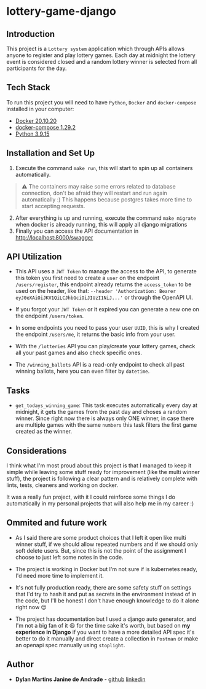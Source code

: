 # lottery-game-django

## Introduction

This project is a `Lottery system` application which through APIs allows anyone to register and play lottery games. Each day at midnight the lottery event is considered closed and a random lottery winner is selected from all participants for the day.

## Tech Stack

To run this project you will need to have `Python`, `Docker` and `docker-compose` installed in your computer:

- [Docker 20.10.20](<https://www.docker.com/>)
- [docker-compose 1.29.2](<https://docs.docker.com/compose/>)
- [Python 3.9.15](<https://www.python.org/downloads/>)

## Installation and Set Up

1. Execute the command `make run`, this will start to spin up all containers automatically.
> :warning: The containers may raise some errors related to database connection, don't be afraid they will restart and run again automatically :) This happens because postgres takes more time to start accepting requests.
2. After everything is up and running, execute the command `make migrate` when docker is already running, this will apply all django migrations
3. Finally you can access the API documentation in <http://localhost:8000/swagger>

## API Utilization

- This API uses a `JWT Token` to manage the access to the API, to generate this token you first need to create a `user` on the endpoint `/users/register`, this endpoint already returns the `access_token` to be used on the header, like that:
`--header 'Authorization: Bearer eyJ0eXAiOiJKV1QiLCJhbGciOiJIUzI1NiJ...'` or through the OpenAPI UI.

- If you forgot your `JWT Token` or it expired you can generate a new one on the endpoint `/users/token`.

- In some endpoints you need to pass your user `UUID`, this is why I created the endpoint `/users/me`, it returns the basic info from your user.

- With the `/lotteries` API you can play/create your lottery games, check all your past games and also check specific ones.

- The `/winning_ballots` API is a read-only endpoint to check all past winning ballots, here you can even filter by `datetime`.

## Tasks

- `get_todays_winning_game`: This task executes automatically every day at midnight, it gets the games from the past day and choses a random winner. Since right now there is always only ONE winner, in case there are multiple games with the same `numbers` this task filters the first game created as the winner.

## Considerations

I think what I'm most proud about this project is that I managed to keep it simple while leaving some stuff ready for improvement (like the multi winner stuff), the project is following a clear pattern and is relatively complete with lints, tests, cleaners and working on docker.

It was a really fun project, with it I could reinforce some things I do automatically in my personal projects that will also help me in my career :)

## Ommited and future work

- As I said there are some product choices that I left it open like multi winner stuff, if we should allow repeated numbers and if we should only soft delete users. But, since this is not the point of the assignment I choose to just left some notes in the code.

- The project is working in Docker but I'm not sure if is kubernetes ready, I'd need more time to implement it.

- It's not fully production ready, there are some safety stuff on settings that I'd try to hash it and put as secrets in the environment instead of in the code, but I'll be honest I don't have enough knowledge to do it alone right now :pensive:

- The project has documentation but I used a django auto generator, and I'm not a big fan of it :laughing: for the time sake it's worth, but based on **my experience in Django** if you want to have a more detailed API spec it's better to do it manually and direct create a collection in `Postman` or make an openapi spec manually using `stoplight`.

## Author

* **Dylan Martins Janine de Andrade** - [github](https://github.com/dylanmartins) [linkedin](https://www.linkedin.com/in/dylan-m-j-andrade/)